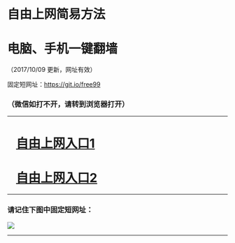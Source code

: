 ﻿# 自由上网简易方法

# 电脑、手机一键翻墙

（2017/10/09 更新，网址有效）

固定短网址：https://git.io/free99

### （微信如打不开，请转到浏览器打开）


***





# &nbsp;&nbsp; <a href="http://ft27916985.fwq-tz-1001.info/fwqtz01.html?t=10090014104 " target="_blank">自由上网入口1</a>
# &nbsp;&nbsp; <a href="http://ft835318172.fwq-tz-1002.info/fwqtz02.html?t=100900129987 " target="_blank">自由上网入口2</a>
***

### 请记住下图中固定短网址：

<img src="https://s3-us-west-2.amazonaws.com/fwq-1001/yjfq-20170905okok.png" /> 


***


